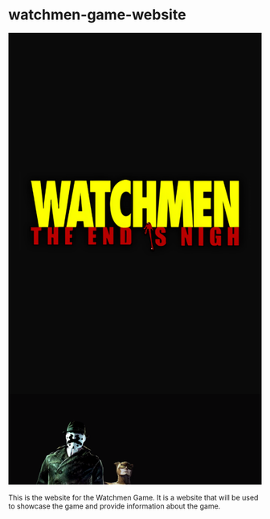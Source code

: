 # watchmen-game-website

![Website Logo](readme-logo.png)

This is the website for the Watchmen Game. It is a website that will be used to showcase the game and provide information about the game.
